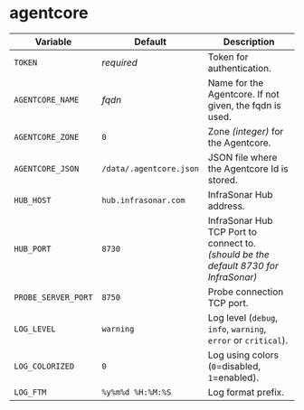 # agentcore

Variable            | Default                       | Description
------------------- | ----------------------------- | ------------
`TOKEN`             | _required_                    | Token for authentication.
`AGENTCORE_NAME`    | _fqdn_                        | Name for the Agentcore. If not given, the fqdn is used.
`AGENTCORE_ZONE`    | `0`                           | Zone _(integer)_ for the Agentcore.
`AGENTCORE_JSON`    | `/data/.agentcore.json`       | JSON file where the Agentcore Id is stored.
`HUB_HOST`          | `hub.infrasonar.com`          | InfraSonar Hub address.
`HUB_PORT`          | `8730`                        | InfraSonar Hub TCP Port to connect to. _(should be the default 8730 for InfraSonar)_
`PROBE_SERVER_PORT` | `8750`                        | Probe connection TCP port.
`LOG_LEVEL`         | `warning`                     | Log level (`debug`, `info`, `warning`, `error` or `critical`).
`LOG_COLORIZED`     | `0`                           | Log using colors (`0`=disabled, `1`=enabled).
`LOG_FTM`           | `%y%m%d %H:%M:%S`             | Log format prefix.
